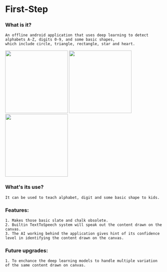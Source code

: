 # First-Step
### What is it?
```
An offline android application that uses deep learning to detect alphabets A-Z, digits 0-9, and some basic shapes,
which include circle, triangle, rectangle, star and heart.
```
<span>
<img src="https://user-images.githubusercontent.com/115550192/196520158-3ddf7582-f0c1-425a-b539-22b039865f5f.jpeg" width="200" height="auto"/>
<img src="https://user-images.githubusercontent.com/115550192/196520314-95f8cc81-7973-49ab-b359-7ce856314f67.jpeg" width="200" height="auto"/>
<img src="https://user-images.githubusercontent.com/115550192/196520330-c3667d31-ef07-4269-bf99-49c3c7cae88c.jpeg" width="200" height="auto"/>
</span>

### What's its use?
```
It can be used to teach alphabet, digit and some basic shape to kids. 
```

### Features:
```
1. Makes those basic slate and chalk obsolete.
2. Builtin TextToSpeech system will speak out the content drawn on the canvas.
3. The AI working behind the application gives hint of its confidence level in identifying the content drawn on the canvas.
```
### Future upgrades: 
```
1. To enchance the deep learning models to handle multiple variation of the same content drawn on canvas.
```

